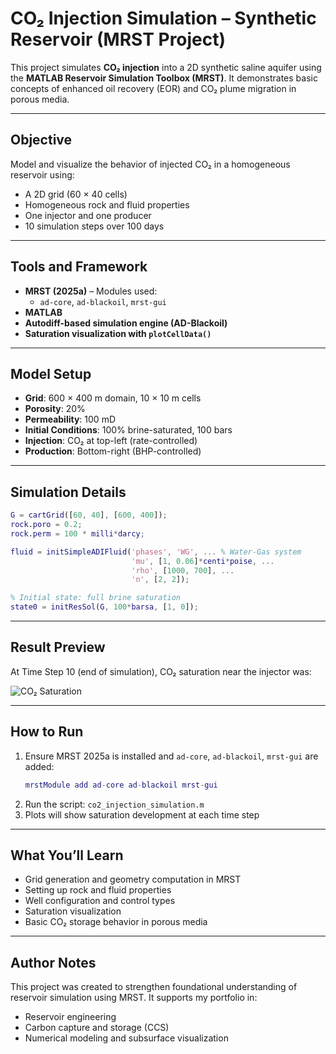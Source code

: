 
# CO₂ Injection Simulation – Synthetic Reservoir (MRST Project)

This project simulates **CO₂ injection** into a 2D synthetic saline aquifer using the **MATLAB Reservoir Simulation Toolbox (MRST)**. It demonstrates basic concepts of enhanced oil recovery (EOR) and CO₂ plume migration in porous media.

---

##  Objective

Model and visualize the behavior of injected CO₂ in a homogeneous reservoir using:
- A 2D grid (60 × 40 cells)
- Homogeneous rock and fluid properties
- One injector and one producer
- 10 simulation steps over 100 days

---

##  Tools and Framework

- **MRST (2025a)** – Modules used:
  - `ad-core`, `ad-blackoil`, `mrst-gui`
- **MATLAB**
- **Autodiff-based simulation engine (AD-Blackoil)**
- **Saturation visualization with `plotCellData()`**

---

##  Model Setup

- **Grid**: 600 × 400 m domain, 10 × 10 m cells  
- **Porosity**: 20%  
- **Permeability**: 100 mD  
- **Initial Conditions**: 100% brine-saturated, 100 bars  
- **Injection**: CO₂ at top-left (rate-controlled)  
- **Production**: Bottom-right (BHP-controlled)

---

##  Simulation Details

```matlab
G = cartGrid([60, 40], [600, 400]);
rock.poro = 0.2;
rock.perm = 100 * milli*darcy;

fluid = initSimpleADIFluid('phases', 'WG', ... % Water-Gas system
                           'mu', [1, 0.06]*centi*poise, ...
                           'rho', [1000, 700], ...
                           'n', [2, 2]);

% Initial state: full brine saturation
state0 = initResSol(G, 100*barsa, [1, 0]);
```

---

##  Result Preview

At Time Step 10 (end of simulation), CO₂ saturation near the injector was:

![CO₂ Saturation](./co2_saturation_t10.png)

---

##  How to Run

1. Ensure MRST 2025a is installed and `ad-core`, `ad-blackoil`, `mrst-gui` are added:
   ```matlab
   mrstModule add ad-core ad-blackoil mrst-gui
   ```
2. Run the script: `co2_injection_simulation.m`
3. Plots will show saturation development at each time step

---

##  What You’ll Learn

- Grid generation and geometry computation in MRST
- Setting up rock and fluid properties
- Well configuration and control types
- Saturation visualization
- Basic CO₂ storage behavior in porous media

---

##  Author Notes

This project was created to strengthen foundational understanding of reservoir simulation using MRST. It supports my portfolio in:
- Reservoir engineering
- Carbon capture and storage (CCS)
- Numerical modeling and subsurface visualization

